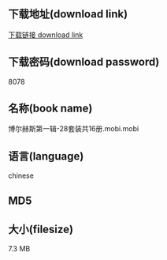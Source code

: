 ## 下载地址(download link)
[下载链接 download link](https://voluble-croquembouche-d321dc.netlify.app/?s=%E5%8D%9A%E5%B0%94%E8%B5%AB%E6%96%AF%E7%AC%AC%E4%B8%80%E8%BE%91-28%E5%A5%97%E8%A3%85%E5%85%B116%E5%86%8C.mobi)

## 下载密码(download password)
8078

## 名称(book name)
博尔赫斯第一辑-28套装共16册.mobi.mobi

## 语言(language)
chinese

## MD5


## 大小(filesize)
7.3 MB
